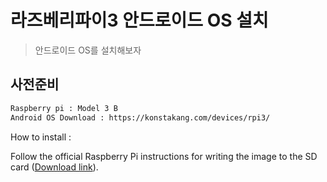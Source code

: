 # 라즈베리파이3 안드로이드 OS 설치
> 안드로이드 OS를 설치해보자

## 사전준비

```sh
Raspberry pi : Model 3 B
Android OS Download : https://konstakang.com/devices/rpi3/
```

How to install :

Follow the official Raspberry Pi instructions for writing the image to the SD card ([Download link](https://www.raspberrypi.org/documentation/installation/installing-images/windows.md)).
